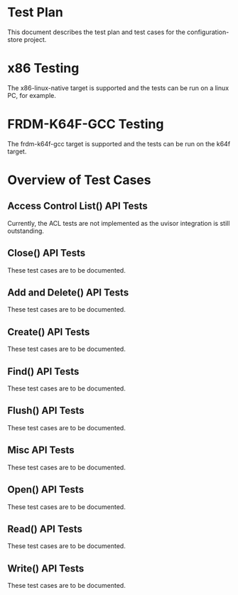 # Test Plan

This document describes the test plan and test cases for the configuration-store project.

# x86 Testing

The x86-linux-native target is supported and the tests can be run on a linux PC, for example.

# FRDM-K64F-GCC Testing

The frdm-k64f-gcc target is supported and the tests can be run on the k64f target.

# Overview of Test Cases

## Access  Control List() API Tests

Currently, the ACL tests are not implemented as the uvisor integration is still outstanding.
 
## Close() API Tests

These test cases are to be documented.

## Add and Delete() API Tests

These test cases are to be documented.


## Create() API Tests

These test cases are to be documented.


## Find() API Tests

These test cases are to be documented.


## Flush() API Tests

These test cases are to be documented.


## Misc API Tests

These test cases are to be documented.


## Open() API Tests

These test cases are to be documented.


## Read() API Tests

These test cases are to be documented.


## Write() API Tests

These test cases are to be documented.




